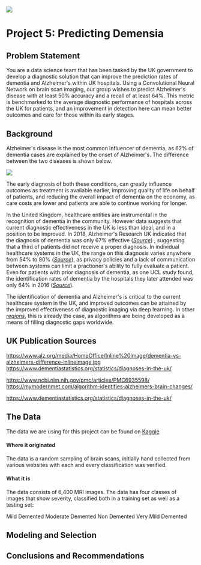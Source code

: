 # ![](https://ga-dash.s3.amazonaws.com/production/assets/logo-9f88ae6c9c3871690e33280fcf557f33.png) 

# Project 5: Predicting Demensia

## Problem Statement

You are a data science team that has been tasked by the UK government to develop a diagnostic solution that can improve the prediction rates of dementia and Alzheimer's within UK hospitals.  Using a Convolutional Neural Network on brain scan imaging, our group wishes to predict Alzheimer's disease with at least 50% accuracy and a recall of at least 64%. This metric is benchmarked to the average diagnostic performance of hospitals across the UK for patients, and an improvement in detection here can mean better outcomes and care for those within its early stages.


## Background

Alzheimer's disease is the most common influencer of dementia, as 62% of dementia cases are explained by the onset of Alzheimer's. The difference between the two diseases is shown below.

![](../Images/Diagnosis.png)

The early diagnosis of both these conditions, can greatly influence outcomes as treatment is available earlier, improving quality of life on behalf of patients, and reducing the overall impact of dementia on the economy, as care costs are lower and patients are able to continue working for longer.

In the United Kingdom, healthcare entities are instrumental in the recognition of dementia in the community. However data suggests that current diagnostic effectiveness in the UK is less than ideal, and in a position to be improved. In 2018, Alzheimer's Research UK indicated that the diagnosis of dementia was only 67% effective ([*Source*](https://www.dementiastatistics.org/statistics/diagnoses-in-the-uk/)) , suggesting that a third of patients did not receive a proper diagnosis. In individual healthcare systems in the UK, the range on this diagnosis varies anywhere from 54% to 80% ([*Source*](https://www.ncbi.nlm.nih.gov/pmc/articles/PMC6935598/)), as privacy policies and a lack of communication between systems can limit a practioner's ability to fully evaluate a patient. Even for patients with prior diagnosis of dementia, as one UCL study found, the identification rates of dementia by the hospitals they later attended was only 64% in 2016 ([*Source*](https://www.ucl.ac.uk/news/2018/apr/hospitals-often-missing-dementia-despite-prior-diagnosis)). 

The identification of dementia and Alzheimer's is critical to the current healthcare system in the UK, and improved outcomes can be attained by the improved effectiveness of diagnostic imaging via deep learning. In other [*regions*](https://mymodernmet.com/algorithm-identifies-alzheimers-brain-changes/), this is already the case, as algorithms are being developed as a means of filling diagnostic gaps worldwide.


## UK Publication Sources

https://www.alz.org/media/HomeOffice/Inline%20Image/dementia-vs-alzheimers-difference-inlineimage.jpg
https://www.dementiastatistics.org/statistics/diagnoses-in-the-uk/

https://www.ncbi.nlm.nih.gov/pmc/articles/PMC6935598/
https://mymodernmet.com/algorithm-identifies-alzheimers-brain-changes/

https://www.dementiastatistics.org/statistics/diagnoses-in-the-uk/


## The Data

The data we are using for this project can be found on [Kaggle](https://www.kaggle.com/tourist55/alzheimers-dataset-4-class-of-images)

#### Where it originated

The data is a random sampling of brain scans, initially hand collected from various websites with each and every classification was verified.

#### What it is

The data consists of 6,400 MRI images. The data has four classes of images that show severity, classified both in a training set as well as a testing set:

Mild Demented
Moderate Demented
Non Demented
Very Mild Demented


## Modeling and Selection






## Conclusions and Recommendations

